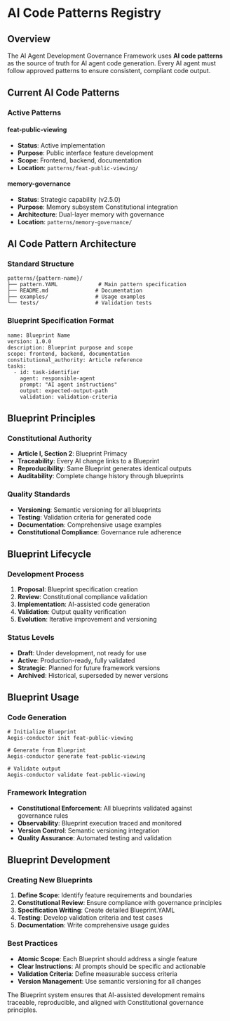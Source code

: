 # AI Code Patterns Registry

## Overview

The AI Agent Development Governance Framework uses **AI code patterns** as the source of truth for AI agent code
generation. Every AI agent must follow approved patterns to ensure consistent, compliant code output.

## Current AI Code Patterns

### Active Patterns

#### feat-public-viewing

- **Status**: Active implementation
- **Purpose**: Public interface feature development
- **Scope**: Frontend, backend, documentation
- **Location**: `patterns/feat-public-viewing/`

#### memory-governance

- **Status**: Strategic capability (v2.5.0)
- **Purpose**: Memory subsystem Constitutional integration
- **Architecture**: Dual-layer memory with governance
- **Location**: `patterns/memory-governance/`

## AI Code Pattern Architecture

### Standard Structure

```
patterns/{pattern-name}/
├── pattern.YAML             # Main pattern specification
├── README.md               # Documentation
├── examples/               # Usage examples
└── tests/                  # Validation tests
```

### Blueprint Specification Format

```
name: Blueprint Name
version: 1.0.0
description: Blueprint purpose and scope
scope: frontend, backend, documentation
constitutional_authority: Article reference
tasks:
  - id: task-identifier
    agent: responsible-agent
    prompt: "AI agent instructions"
    output: expected-output-path
    validation: validation-criteria
```

## Blueprint Principles

### Constitutional Authority

- **Article I, Section 2**: Blueprint Primacy
- **Traceability**: Every AI change links to a Blueprint
- **Reproducibility**: Same Blueprint generates identical outputs
- **Auditability**: Complete change history through blueprints

### Quality Standards

- **Versioning**: Semantic versioning for all blueprints
- **Testing**: Validation criteria for generated code
- **Documentation**: Comprehensive usage examples
- **Constitutional Compliance**: Governance rule adherence

## Blueprint Lifecycle

### Development Process

1. **Proposal**: Blueprint specification creation
2. **Review**: Constitutional compliance validation
3. **Implementation**: AI-assisted code generation
4. **Validation**: Output quality verification
5. **Evolution**: Iterative improvement and versioning

### Status Levels

- **Draft**: Under development, not ready for use
- **Active**: Production-ready, fully validated
- **Strategic**: Planned for future framework versions
- **Archived**: Historical, superseded by newer versions

## Blueprint Usage

### Code Generation

```
# Initialize Blueprint
Aegis-conductor init feat-public-viewing

# Generate from Blueprint
Aegis-conductor generate feat-public-viewing

# Validate output
Aegis-conductor validate feat-public-viewing
```

### Framework Integration

- **Constitutional Enforcement**: All blueprints validated against governance rules
- **Observability**: Blueprint execution traced and monitored
- **Version Control**: Semantic versioning integration
- **Quality Assurance**: Automated testing and validation

## Blueprint Development

### Creating New Blueprints

1. **Define Scope**: Identify feature requirements and boundaries
2. **Constitutional Review**: Ensure compliance with governance principles
3. **Specification Writing**: Create detailed Blueprint.YAML
4. **Testing**: Develop validation criteria and test cases
5. **Documentation**: Write comprehensive usage guides

### Best Practices

- **Atomic Scope**: Each Blueprint should address a single feature
- **Clear Instructions**: AI prompts should be specific and actionable
- **Validation Criteria**: Define measurable success criteria
- **Version Management**: Use semantic versioning for all changes

The Blueprint system ensures that AI-assisted development remains traceable, reproducible, and aligned with
Constitutional governance principles.
